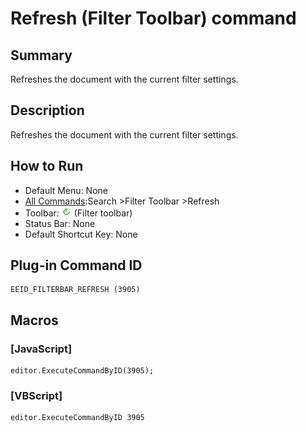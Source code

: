 # Refresh (Filter Toolbar) command

## Summary

Refreshes the document with the current filter settings.

## Description

Refreshes the document with the current filter settings.

## How to Run

- Default Menu: None
- [All Commands](../tools/all_commands):Search
\>Filter Toolbar \>Refresh
- Toolbar: ![](../../images/refresh.gif) (Filter toolbar)
- Status Bar: None
- Default Shortcut Key: None

## Plug-in Command ID

```
EEID_FILTERBAR_REFRESH (3905)
```

## Macros

### \[JavaScript\]

```
editor.ExecuteCommandByID(3905);
```

### \[VBScript\]

```
editor.ExecuteCommandByID 3905
```
